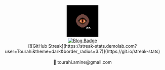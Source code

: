 <div id="header" align="center">
  <img src="https://github.com/Tourahi/Tourahi/blob/master/logo.png" width="100"/>
</div>

<div id="badges" align="center">
  <a href="https://marodungeon.neocities.org/">
    <img src="https://img.shields.io/static/v1?label=Blog&message=marodungeon&color=A25B15" alt="Blog Badge"/>
  </a>
</div>

<div id="badges" align="center">
  [![GitHub Streak](https://streak-stats.demolab.com?user=Tourahi&theme=dark&border_radius=3.7)](https://git.io/streak-stats)
</div>

<br/> 
 <div id="header" align="center">
  📧 tourahi.amine@gmail.com
</div>

